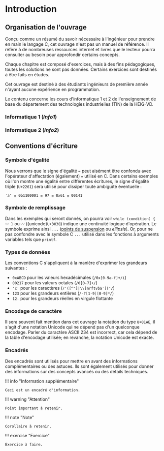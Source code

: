 # Introduction

## Organisation de l'ouvrage

Conçu comme un résumé du savoir nécessaire à l'ingénieur pour prendre en main le langage C, cet ouvrage n'est pas un manuel de référence. Il réfère à de nombreuses ressources internet et livres que le lecteur pourra consulter au besoin pour approfondir certains concepts.

Chaque chapitre est composé d'exercices, mais à des fins pédagogiques, toutes les solutions ne sont pas données. Certains exercices sont destinés à être faits en études.

Cet ouvrage est destiné à des étudiants ingénieurs de première année n'ayant aucune expérience en programmation.

Le contenu concerne les cours d'informatique 1 et 2 de l'enseignement de base du département des technologies industrielles (TIN) de la HEIG-VD.

### Informatique 1 (*Info1*)


### Informatique 2 (*Info2*)


## Conventions d'écriture

### Symbole d'égalité

Nous verrons que le signe d'égalité `=` peut aisément être confondu avec l'opérateur d'affectation (également) `=` utilisé en C. Dans certains exemples où l'on montre une égalité entre différentes écritures, le signe d'égalité triple  (`U+2261`) sera utilisé pour dissiper toute ambiguïté éventuelle :

```
'a' ≡ 0b1100001 ≡ 97 ≡ 0x61 ≡ 00141
```

### Symbole de remplissage

Dans les exemples qui seront donnés, on pourra voir `while (condition) { 〰 }` ou `〰` ({unicode}`U+3030`) indique une continuité logique d'opération. Le symbole exprime ainsi `...` ([points de suspension](https://fr.wikipedia.org/wiki/Points_de_suspension) ou *ellipsis*). Or, pour ne pas confondre avec le symbole C `...` utilisé dans les fonctions à arguments variables tels que `printf`.

### Types de données

Les conventions C s'appliquent à la manière d'exprimer les grandeurs suivantes :

- `0xABCD` pour les valeurs hexadécimales (`/0x[0-9a-f]+/i`)
- `00217` pour les valeurs octales (`/0[0-7]+/`)
- `'c'` pour les caractères (`/'([^']|\\[nrftvba'])'/`)
- `123` pour les grandeurs entières (`/-?[1-9][0-9]*/`)
- `12.` pour les grandeurs réelles en virgule flottante

### Encodage de caractère

Il sera souvent fait mention dans cet ouvrage la notation du type `U+01AE`, il s'agit d'une notation Unicode qui ne dépend pas d'un quelconque encodage. Parler du caractère ASCII 234 est incorrect, car cela dépend de la table d'encodage utilisée; en revanche, la notation Unicode est exacte.

### Encadrés

Des encadrés sont utilisés pour mettre en avant des informations complémentaires ou des astuces. Ils sont également utilisés pour donner des informations sur des concepts avancés ou des détails techniques.

!!! info "Information supplémentaire"

    Ceci est un encadré d'information.

!!! warning "Attention"

    Point important à retenir.

!!! note "Note"

    Corollaire à retenir.

!!! exercise "Exercice"

    Exercice à faire.